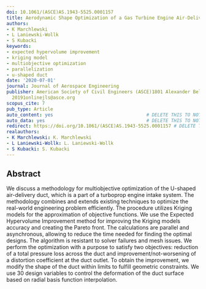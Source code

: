 ```yaml
---
doi: 10.1061/(ASCE)AS.1943-5525.0001157
title: Aerodynamic Shape Optimization of a Gas Turbine Engine Air-Delivery Duct
authors:
- K Marchlewski
- L Laniewski-Wollk
- S Kubacki
keywords:
- expected hypervolume improvement
- kriging model
- multiobjective optimization
- parallelization
- u-shaped duct
date: '2020-07-01'
journal: Journal of Aerospace Engineering
publisher: American Society of Civil Engineers (ASCE)1801 Alexander Bell DriveGEORestonAlabamaVA
  20191onlinejls@asce.org
scopus_cite: 7
pub_type: Article
auto_content: yes                                  # DELETE THIS TO NOT AUTO GENERATE CONTENT
auto_data: yes                                     # DELETE THIS TO NOT AUTO GENERATE METADATA
redirect: https://doi.org/10.1061/(ASCE)AS.1943-5525.0001157 # DELETE THIS TO NOT REDIRECT
realauthors:
- K Marchlewski: K. Marchlewski
- L Laniewski-Wollk: L. Laniewski-Wollk
- S Kubacki: S. Kubacki
---
```



## Abstract
We discuss a methodology for multiobjective optimization of the U-shaped air-delivery duct, which is a part of a turboprop engine intake system. The methodology combines and extends existing techniques to optimize the real-world engineering problem efficiently. The procedure utilizes Kriging models for the approximation of objective functions. We use the Expected Hypervolume Improvement method for improving the Kriging models accuracy and creating the Pareto front. The calculations are parallel and asynchronous, allowing to reduce the time needed for finding the optimal designs. The algorithm is resistant to solver failures and mesh issues. We perform the optimization with a purpose to satisfy two objectives: reduction of a total pressure loss across the duct and improvement/not-worsening of a distortion coefficient at the duct outlet. To obtain the improvement, we modify the shape of the duct within limits to fulfill geometric constraints. We use 30 design variables to control the deformation of the duct surface based on radial basis function interpolation.
